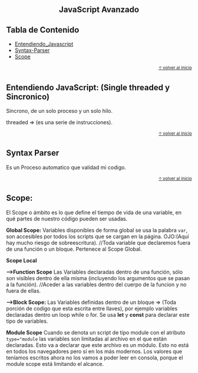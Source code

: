 <div align="center">
  <h2>JavaScript Avanzado</h2>
</div>

## Tabla de Contenido
- [Entendiendo_Javascript](#Entendiendo-JavaScript)
- [Syntax-Parser](#Syntax-Parser)
- [Scope](#scope)
 
<div align="right">
  <small><a href="#tabla-de-contenido">🡡 volver al inicio</a></small>
</div>

## Entendiendo JavaScript: (Single threaded y Sincronico)

Sincrono, de un solo proceso y un solo hilo.

threaded => (es una serie de instrucciones).

<div align="right">
  <small><a href="#tabla-de-contenido">🡡 volver al inicio</a></small>
</div>

## Syntax Parser

Es un Proceso automatico que validad mi codigo.  

<div align="right">
  <small><a href="#tabla-de-contenido">🡡 volver al inicio</a></small>
</div>

## Scope:

El Scope o ámbito es lo que define el tiempo de vida de una variable, en qué partes de nuestro código pueden ser usadas.

**Global Scope:**
Variables disponibles de forma global se usa la palabra ```var```, son accesibles por todos los scripts que se cargan en la página. OJO:(Aquí hay mucho riesgo de sobreescritura).
//Toda variable que declaremos fuera de una función o un bloque. Pertenece al  Scope Global.

**Scope Local**

**-->Function Scope**
Las Variables declaradas dentro de una función, sólo son visibles dentro de ella misma (incluyendo los argumentos que se pasan a la función).
//Aceder a las variables dentro del cuerpo de la funcion y no fuera de ellas.

**-->Block Scope:**
Las Variables definidas dentro de un bloque => (Toda porción de codigo que esta escrita entre llaves), por ejemplo variables declaradas dentro un loop while o for. Se usa **let** y **const** para declarar este tipo de variables.

**Module Scope**
Cuando se denota un script de tipo module con el atributo ```type="module``` las variables son limitadas al archivo en el que están declaradas.
Esto va a declarar que este archivo es un módulo. Esto no está en todos los navegadores pero sí en los más modernos. Los valores que teníamos escritos ahora no los vamos a poder leer en consola, porque el module scope está limitando el alcance.
